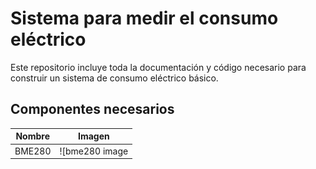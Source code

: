 # Sistema para medir el consumo eléctrico

Este repositorio incluye toda la documentación y código necesario para construir
un sistema de consumo eléctrico básico.


## Componentes necesarios

| Nombre | Imagen |
| ------ | ------ |
| BME280 | ![bme280 image|400](/images/bme280.jpg) | 

